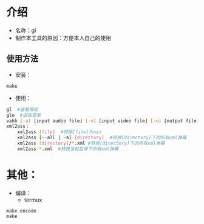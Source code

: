 # 介绍  
* 名称：gl  
* 制作本工具的原因：方便本人自己的使用  
## 使用方法  
* 安装：  
```
make  
```
* 使用：  
```sh
gl  #查看帮助  
glo  #旧版菜单  
vahb [-a] [input audio file] [-v] [input video file] [-o] [output file]  #合并视频和音频  
xml2ass：  
    xml2ass [file]  #转换[file]为ass  
    xml2ass [--all | -a] [directory]  #转换[directory]下的所有xml弹幕  
    xml2ass [directory]/*.xml #转换[directory]下的所有xml弹幕  
    xml2ass *.xml  #转换当前目录下所有xml弹幕  
```
# 其他：  
* 编译：  
  * termux
```
make encode  
make
```
